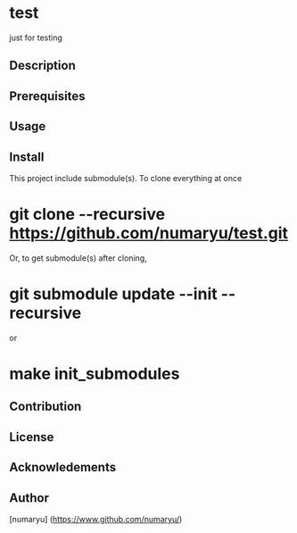 test
===

just for testing

## Description

## Prerequisites

## Usage

## Install

This project include submodule(s). To clone everything at once
# git clone --recursive https://github.com/numaryu/test.git

Or, to get submodule(s) after cloning,
# git submodule update --init --recursive
or
# make init_submodules

## Contribution

## License

<!-- This project is licensed under the MIT License - see the [LICENSE.md](LICENSE.md) file for details -->

## Acknowledements

## Author

[numaryu] (https://www.github.com/numaryu/)

